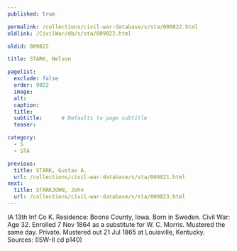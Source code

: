 ```yaml
---
published: true

permalink: /collections/civil-war-database/s/sta/009822.html
oldlink: /CivilWar/db/s/sta/009822.html

oldid: 009822

title: STARK, Nelson

pagelist:
  exclude: false
  order: 9822
  image: 
  alt:
  caption:
  title:
  subtitle:      # Defaults to page subtitle
  teaser:

category: 
  - S 
  - STA

previous:
  title: STARK, Gustav A.
  url: /collections/civil-war-database/s/sta/009821.html  
next:
  title: STARKJOHN, John
  url: /collections/civil-war-database/s/sta/009823.html   
---
```

IA 13th Inf Co K. Residence: Boone County, Iowa. Born in Sweden. Civil War: Age 32. Enrolled 7 Nov 1864 as a substitute for W. C. Morris. Mustered the same day. Private. Mustered out 21 Jul 1865 at Louisville, Kentucky. Sources: (ISW-II cd p140)